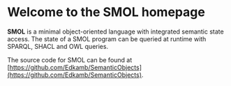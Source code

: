 # Welcome to the SMOL homepage

**SMOL** is a minimal object-oriented language with integrated semantic state
access.  The state of a SMOL program can be queried at runtime with SPARQL,
SHACL and OWL queries.

The source code for SMOL can be found at
[https://github.com/Edkamb/SemanticObjects](https://github.com/Edkamb/SemanticObjects).

